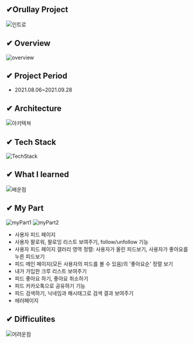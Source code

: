 ## ✔Orullay Project                             
![인트로](https://user-images.githubusercontent.com/84219233/151099744-007cbbca-f14f-42b1-a40b-4330f1d90be2.jpg)

## ✔ Overview
![overview](https://user-images.githubusercontent.com/84219233/151099804-3413f5de-1f4a-4e2c-9474-3d3da85e09de.jpg)

## ✔ Project Period
* 2021.08.06~2021.09.28

## ✔ Architecture
![아키텍쳐](https://user-images.githubusercontent.com/84219233/151099543-8d2bc1f5-ec93-41f0-8e5b-beabc0aa4c35.jpg)

## ✔ Tech Stack
![TechStack](https://user-images.githubusercontent.com/84219233/151099576-39b989dc-001e-4384-a1d5-8f04242ae5a6.jpg)

## ✔ What I learned 
![배운점](https://user-images.githubusercontent.com/84219233/151099647-b6fd3724-2be2-43ae-be9d-9e30f0a7b740.jpg)

## ✔ My Part
![myPart1](https://user-images.githubusercontent.com/84219233/151100065-a6735f34-523c-419f-b8d5-c99bfd048e5c.jpg)
![myPart2](https://user-images.githubusercontent.com/84219233/151100071-4c6dc2b0-1cc8-4cc5-9ece-826fd8de9992.jpg)
* 사용자 피드 페이지
* 사용자 팔로워, 팔로잉 리스트 보여주기, follow/unfollow 기능
* 사용자 피드 페이지 갤러리 영역 정렬: 사용자가 올린 피드보기, 사용자가 좋아요를 누른 피드보기
* 피드 메인 페이지(모든 사용자의 피드를 볼 수 있음)의 '좋아요순' 정렬 보기
* 내가 가입한 크루 리스트 보여주기
* 피드 좋아요 하기, 좋아요 취소하기
* 피드 카카오톡으로 공유하기 기능
* 피드 검색하기, 닉네임과 해시태그로 검색 결과 보여주기
* 에러페이지

## ✔ Difficulites
![어려운점](https://user-images.githubusercontent.com/84219233/151099975-f94c90d1-331b-47bb-968d-8c3f2085d8c5.jpg)

